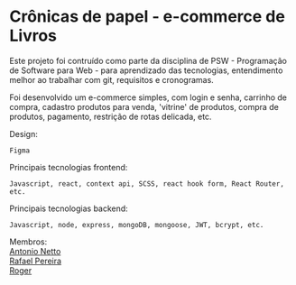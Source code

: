 # Crônicas de papel - e-commerce de Livros 

Este projeto foi contruído como parte da disciplina de PSW - Programação de Software para Web - para aprendizado das tecnologias,
entendimento melhor ao trabalhar com git, requisitos e cronogramas.


Foi desenvolvido um e-commerce simples, com login e senha, carrinho de compra, cadastro produtos para venda, 'vitrine' de produtos, 
compra de produtos, pagamento, restrição de rotas delicada, etc.

Design: 
    
    Figma 

Principais tecnologias frontend:
  
    Javascript, react, context api, SCSS, react hook form, React Router, etc.

Principais tecnologias backend:

    Javascript, node, express, mongoDB, mongoose, JWT, bcrypt, etc. 


Membros: <br/>
[Antonio Netto](https://github.com/tunim73) <br/>
[Rafael Pereira](https://github.com/Guaricaya) <br/>
[Roger](https://github.com/Chahoud1)
